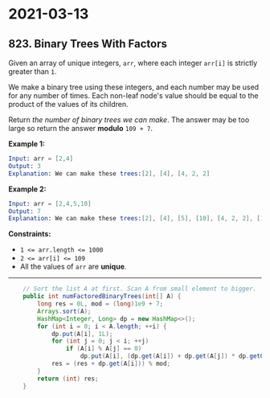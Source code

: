 # 2021-03-13

## 823. Binary Trees With Factors

Given an array of unique integers, `arr`, where each integer `arr[i]` is strictly greater than `1`.

We make a binary tree using these integers, and each number may be used for any number of times. Each non-leaf node's value should be equal to the product of the values of its children.

Return *the number of binary trees we can make*. The answer may be too large so return the answer **modulo** `109 + 7`.

**Example 1:**

```s
Input: arr = [2,4]
Output: 3
Explanation: We can make these trees:[2], [4], [4, 2, 2]
```

**Example 2:**

```s
Input: arr = [2,4,5,10]
Output: 7
Explanation: We can make these trees:[2], [4], [5], [10], [4, 2, 2], [10, 2, 5], [10, 5, 2].
```

**Constraints:**

- `1 <= arr.length <= 1000`
- `2 <= arr[i] <= 109`
- All the values of `arr` are **unique**.

---

```java
    // Sort the list A at first. Scan A from small element to bigger.
    public int numFactoredBinaryTrees(int[] A) {
        long res = 0L, mod = (long)1e9 + 7;
        Arrays.sort(A);
        HashMap<Integer, Long> dp = new HashMap<>();
        for (int i = 0; i < A.length; ++i) {
            dp.put(A[i], 1L);
            for (int j = 0; j < i; ++j)
                if (A[i] % A[j] == 0)
                    dp.put(A[i], (dp.get(A[i]) + dp.get(A[j]) * dp.getOrDefault(A[i] / A[j], 0L)) % mod);
            res = (res + dp.get(A[i])) % mod;
        }
        return (int) res;
    }
```
